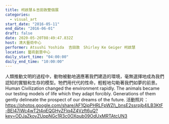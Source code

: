 ```yaml
---
title: 柯啟慧＆吉田敦雙個展
categories:
  - visual_art
start_date: "2016-05-11"
end_date: "2016-06-01"
draft: false
date: 2020-05-20T08:49:47.832Z
host: 清大藝術中心
performer: Atsushi Yoshida  吉田敦　Shirley Ke Geiger 柯啟慧
location: 藝術創意中心
daily_start_time: "04:00:00"
daily_end_time: "10:00:00"
---
```


人類推動文明的過程中，動物被動地適應著我們建造的環境，毫無選擇地成為我們認知的實驗和生存的模型。牠們用代代的性命，輕輕地勾勒著我們如夢的前景。 Human Civilization changed the environment rapidly. The animals became our testing models of life which they adapt forcibly. Generations of them gently delineate the prospect of our dreams of the future. 活動照片：https://photos.google.com/share/AF1QipPHRLFpWZl\_bnsE2ssrpjb4lLB3KtF-BEl47iWc4wT2t4qEQGHyZFlq4Z4Vzft6uQ?key=ODJaZkoyZUppNGc1R3c0OXpub09OdUxMRTAtcUN3 